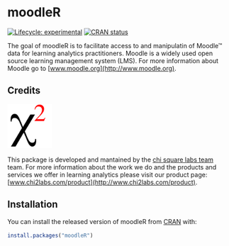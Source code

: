 
<!-- README.md is generated from README.Rmd. Please edit that file -->

# moodleR

<!-- badges: start -->

[![Lifecycle:
experimental](https://img.shields.io/badge/lifecycle-experimental-orange.svg)](https://www.tidyverse.org/lifecycle/#experimental)
[![CRAN
status](https://www.r-pkg.org/badges/version/moodleR)](https://CRAN.R-project.org/package=moodleR)
<!-- badges: end -->

The goal of moodleR is to facilitate access to and manipulatin of
Moodle™ data for learning analytics practitioners. Moodle is a widely
used open source learning management system (LMS). For more information
about Moodle go to [www.moodle.org](http://www.moodle.org).

## Credits

<img src="man/figures/chi2labs.png" width=100 /><br>

This package is developed and mantained by the [chi square labs
team](https://www.chi2labs.com/about) team. For more information about
the work we do and the products and services we offer in learning
analytics please visit our product page:
[www.chi2labs.com/product](http://www.chi2labs.com/product).

## Installation

You can install the released version of moodleR from
[CRAN](https://CRAN.R-project.org) with:

``` r
install.packages("moodleR")
```
